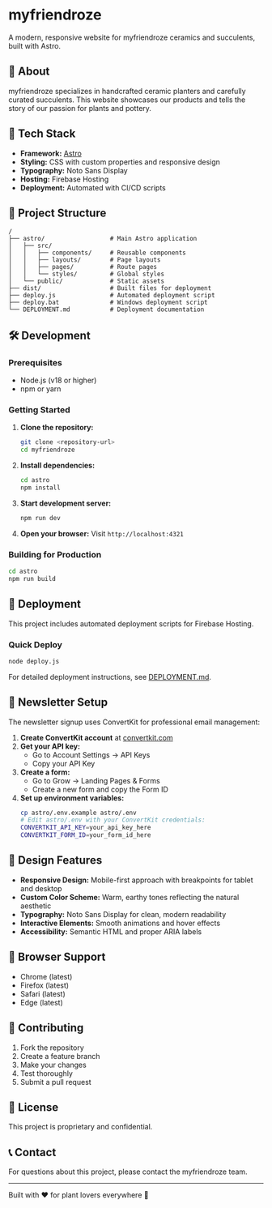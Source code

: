 # myfriendroze

A modern, responsive website for myfriendroze ceramics and succulents, built with Astro.

## 🌵 About

myfriendroze specializes in handcrafted ceramic planters and carefully curated succulents. This website showcases our products and tells the story of our passion for plants and pottery.

## 🚀 Tech Stack

- **Framework:** [Astro](https://astro.build/)
- **Styling:** CSS with custom properties and responsive design
- **Typography:** Noto Sans Display
- **Hosting:** Firebase Hosting
- **Deployment:** Automated with CI/CD scripts

## 📁 Project Structure

```
/
├── astro/                  # Main Astro application
│   ├── src/
│   │   ├── components/     # Reusable components
│   │   ├── layouts/        # Page layouts
│   │   ├── pages/          # Route pages
│   │   └── styles/         # Global styles
│   └── public/             # Static assets
├── dist/                   # Built files for deployment
├── deploy.js               # Automated deployment script
├── deploy.bat              # Windows deployment script
└── DEPLOYMENT.md           # Deployment documentation
```

## 🛠️ Development

### Prerequisites

- Node.js (v18 or higher)
- npm or yarn

### Getting Started

1. **Clone the repository:**
   ```bash
   git clone <repository-url>
   cd myfriendroze
   ```

2. **Install dependencies:**
   ```bash
   cd astro
   npm install
   ```

3. **Start development server:**
   ```bash
   npm run dev
   ```

4. **Open your browser:**
   Visit `http://localhost:4321`

### Building for Production

```bash
cd astro
npm run build
```

## 🚀 Deployment

This project includes automated deployment scripts for Firebase Hosting.

### Quick Deploy

```bash
node deploy.js
```

For detailed deployment instructions, see [DEPLOYMENT.md](DEPLOYMENT.md).

## 📧 Newsletter Setup

The newsletter signup uses ConvertKit for professional email management:

1. **Create ConvertKit account** at [convertkit.com](https://convertkit.com)
2. **Get your API key:**
   - Go to Account Settings → API Keys
   - Copy your API Key
3. **Create a form:**
   - Go to Grow → Landing Pages & Forms
   - Create a new form and copy the Form ID
4. **Set up environment variables:**
   ```bash
   cp astro/.env.example astro/.env
   # Edit astro/.env with your ConvertKit credentials:
   CONVERTKIT_API_KEY=your_api_key_here
   CONVERTKIT_FORM_ID=your_form_id_here
   ```

## 🎨 Design Features

- **Responsive Design:** Mobile-first approach with breakpoints for tablet and desktop
- **Custom Color Scheme:** Warm, earthy tones reflecting the natural aesthetic
- **Typography:** Noto Sans Display for clean, modern readability
- **Interactive Elements:** Smooth animations and hover effects
- **Accessibility:** Semantic HTML and proper ARIA labels

## 📱 Browser Support

- Chrome (latest)
- Firefox (latest)
- Safari (latest)
- Edge (latest)

## 🤝 Contributing

1. Fork the repository
2. Create a feature branch
3. Make your changes
4. Test thoroughly
5. Submit a pull request

## 📄 License

This project is proprietary and confidential.

## 📞 Contact

For questions about this project, please contact the myfriendroze team.

---

Built with ❤️ for plant lovers everywhere 🌱
